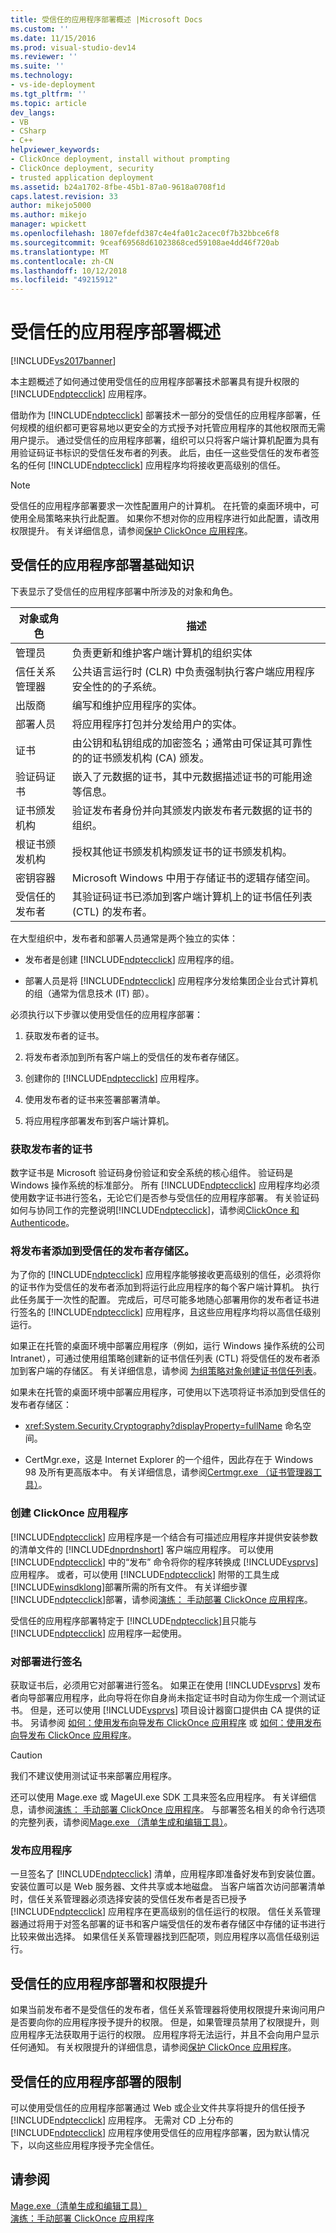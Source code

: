```yaml
---
title: 受信任的应用程序部署概述 |Microsoft Docs
ms.custom: ''
ms.date: 11/15/2016
ms.prod: visual-studio-dev14
ms.reviewer: ''
ms.suite: ''
ms.technology:
- vs-ide-deployment
ms.tgt_pltfrm: ''
ms.topic: article
dev_langs:
- VB
- CSharp
- C++
helpviewer_keywords:
- ClickOnce deployment, install without prompting
- ClickOnce deployment, security
- trusted application deployment
ms.assetid: b24a1702-8fbe-45b1-87a0-9618a0708f1d
caps.latest.revision: 33
author: mikejo5000
ms.author: mikejo
manager: wpickett
ms.openlocfilehash: 1807efdefd387c4e4fa01c2acec0f7b32bbce6f8
ms.sourcegitcommit: 9ceaf69568d61023868ced59108ae4dd46f720ab
ms.translationtype: MT
ms.contentlocale: zh-CN
ms.lasthandoff: 10/12/2018
ms.locfileid: "49215912"
---
```

# <a name="trusted-application-deployment-overview"></a>受信任的应用程序部署概述
[!INCLUDE[vs2017banner](../includes/vs2017banner.md)]

本主题概述了如何通过使用受信任的应用程序部署技术部署具有提升权限的 [!INCLUDE[ndptecclick](../includes/ndptecclick-md.md)] 应用程序。  
  
 借助作为 [!INCLUDE[ndptecclick](../includes/ndptecclick-md.md)] 部署技术一部分的受信任的应用程序部署，任何规模的组织都可更容易地以更安全的方式授予对托管应用程序的其他权限而无需用户提示。 通过受信任的应用程序部署，组织可以只将客户端计算机配置为具有用验证码证书标识的受信任发布者的列表。 此后，由任一这些受信任的发布者签名的任何 [!INCLUDE[ndptecclick](../includes/ndptecclick-md.md)] 应用程序均将接收更高级别的信任。  
  
> [!NOTE]
>  受信任的应用程序部署要求一次性配置用户的计算机。 在托管的桌面环境中，可使用全局策略来执行此配置。 如果你不想对你的应用程序进行如此配置，请改用权限提升。 有关详细信息，请参阅[保护 ClickOnce 应用程序](../deployment/securing-clickonce-applications.md)。  
  
## <a name="trusted-application-deployment-basics"></a>受信任的应用程序部署基础知识  
 下表显示了受信任的应用程序部署中所涉及的对象和角色。  
  
|对象或角色|描述|  
|--------------------|-----------------|  
|管理员|负责更新和维护客户端计算机的组织实体|  
|信任关系管理器|公共语言运行时 (CLR) 中负责强制执行客户端应用程序安全性的的子系统。|  
|出版商|编写和维护应用程序的实体。|  
|部署人员|将应用程序打包并分发给用户的实体。|  
|证书|由公钥和私钥组成的加密签名；通常由可保证其可靠性的的证书颁发机构 (CA) 颁发。|  
|验证码证书|嵌入了元数据的证书，其中元数据描述证书的可能用途等信息。|  
|证书颁发机构|验证发布者身份并向其颁发内嵌发布者元数据的证书的组织。|  
|根证书颁发机构|授权其他证书颁发机构颁发证书的证书颁发机构。|  
|密钥容器|Microsoft Windows 中用于存储证书的逻辑存储空间。|  
|受信任的发布者|其验证码证书已添加到客户端计算机上的证书信任列表 (CTL) 的发布者。|  
  
 在大型组织中，发布者和部署人员通常是两个独立的实体：  
  
-   发布者是创建 [!INCLUDE[ndptecclick](../includes/ndptecclick-md.md)] 应用程序的组。  
  
-   部署人员是将 [!INCLUDE[ndptecclick](../includes/ndptecclick-md.md)] 应用程序分发给集团企业台式计算机的组（通常为信息技术 (IT) 部）。  
  
 必须执行以下步骤以使用受信任的应用程序部署：  
  
1.  获取发布者的证书。  
  
2.  将发布者添加到所有客户端上的受信任的发布者存储区。  
  
3.  创建你的 [!INCLUDE[ndptecclick](../includes/ndptecclick-md.md)] 应用程序。  
  
4.  使用发布者的证书来签署部署清单。  
  
5.  将应用程序部署发布到客户端计算机。  
  
### <a name="obtain-a-certificate-for-the-publisher"></a>获取发布者的证书  
 数字证书是 Microsoft 验证码身份验证和安全系统的核心组件。 验证码是 Windows 操作系统的标准部分。 所有 [!INCLUDE[ndptecclick](../includes/ndptecclick-md.md)] 应用程序均必须使用数字证书进行签名，无论它们是否参与受信任的应用程序部署。 有关验证码如何与协同工作的完整说明[!INCLUDE[ndptecclick](../includes/ndptecclick-md.md)]，请参阅[ClickOnce 和 Authenticode](../deployment/clickonce-and-authenticode.md)。  
  
### <a name="add-the-publisher-to-the-trusted-publishers-store"></a>将发布者添加到受信任的发布者存储区。  
 为了你的 [!INCLUDE[ndptecclick](../includes/ndptecclick-md.md)] 应用程序能够接收更高级别的信任，必须将你的证书作为受信任的发布者添加到将运行此应用程序的每个客户端计算机。 执行此任务属于一次性的配置。 完成后，可尽可能多地随心部署用你的发布者证书进行签名的 [!INCLUDE[ndptecclick](../includes/ndptecclick-md.md)] 应用程序，且这些应用程序均将以高信任级别运行。  
  
 如果正在托管的桌面环境中部署应用程序（例如，运行 Windows 操作系统的公司 Intranet），可通过使用组策略创建新的证书信任列表 (CTL) 将受信任的发布者添加到客户端的存储区。 有关详细信息，请参阅 [为组策略对象创建证书信任列表](http://go.microsoft.com/fwlink/?LinkId=102576)。  
  
 如果未在托管的桌面环境中部署应用程序，可使用以下选项将证书添加到受信任的发布者存储区：  
  
-   <xref:System.Security.Cryptography?displayProperty=fullName> 命名空间。  
  
-   CertMgr.exe，这是 Internet Explorer 的一个组件，因此存在于 Windows 98 及所有更高版本中。 有关详细信息，请参阅[Certmgr.exe （证书管理器工具）](http://msdn.microsoft.com/library/7e953b43-1374-4bbc-814f-53ca1b6b52bb)。  
  
### <a name="create-a-clickonce-application"></a>创建 ClickOnce 应用程序  
 [!INCLUDE[ndptecclick](../includes/ndptecclick-md.md)] 应用程序是一个结合有可描述应用程序并提供安装参数的清单文件的 [!INCLUDE[dnprdnshort](../includes/dnprdnshort-md.md)] 客户端应用程序。 可以使用 [!INCLUDE[ndptecclick](../includes/ndptecclick-md.md)] 中的“发布”  命令将你的程序转换成 [!INCLUDE[vsprvs](../includes/vsprvs-md.md)]应用程序。 或者，可以使用 [!INCLUDE[ndptecclick](../includes/ndptecclick-md.md)] 附带的工具生成 [!INCLUDE[winsdklong](../includes/winsdklong-md.md)]部署所需的所有文件。 有关详细步骤[!INCLUDE[ndptecclick](../includes/ndptecclick-md.md)]部署，请参阅[演练： 手动部署 ClickOnce 应用程序](../deployment/walkthrough-manually-deploying-a-clickonce-application.md)。  
  
 受信任的应用程序部署特定于 [!INCLUDE[ndptecclick](../includes/ndptecclick-md.md)]且只能与 [!INCLUDE[ndptecclick](../includes/ndptecclick-md.md)] 应用程序一起使用。  
  
### <a name="sign-the-deployment"></a>对部署进行签名  
 获取证书后，必须用它对部署进行签名。 如果正在使用 [!INCLUDE[vsprvs](../includes/vsprvs-md.md)] 发布者向导部署应用程序，此向导将在你自身尚未指定证书时自动为你生成一个测试证书。 但是，还可以使用 [!INCLUDE[vsprvs](../includes/vsprvs-md.md)] 项目设计器窗口提供由 CA 提供的证书。  另请参阅 [如何：使用发布向导发布 ClickOnce 应用程序](http://msdn.microsoft.com/library/31kztyey\(v=vs.110\)) 或 [如何：使用发布向导发布 ClickOnce 应用程序](http://msdn.microsoft.com/library/31kztyey\(v=vs.110\))。  
  
> [!CAUTION]
>  我们不建议使用测试证书来部署应用程序。  
  
 还可以使用 Mage.exe 或 MageUI.exe SDK 工具来签名应用程序。 有关详细信息，请参阅[演练： 手动部署 ClickOnce 应用程序](../deployment/walkthrough-manually-deploying-a-clickonce-application.md)。 与部署签名相关的命令行选项的完整列表，请参阅[Mage.exe （清单生成和编辑工具）](http://msdn.microsoft.com/library/77dfe576-2962-407e-af13-82255df725a1)。  
  
### <a name="publish-the-application"></a>发布应用程序  
 一旦签名了 [!INCLUDE[ndptecclick](../includes/ndptecclick-md.md)] 清单，应用程序即准备好发布到安装位置。 安装位置可以是 Web 服务器、文件共享或本地磁盘。 当客户端首次访问部署清单时，信任关系管理器必须选择安装的受信任发布者是否已授予 [!INCLUDE[ndptecclick](../includes/ndptecclick-md.md)] 应用程序在更高级别的信任运行的权限。 信任关系管理器通过将用于对签名部署的证书和客户端受信任的发布者存储区中存储的证书进行比较来做出选择。 如果信任关系管理器找到匹配项，则应用程序以高信任级别运行。  
  
## <a name="trusted-application-deployment-and-permission-elevation"></a>受信任的应用程序部署和权限提升  
 如果当前发布者不是受信任的发布者，信任关系管理器将使用权限提升来询问用户是否要向你的应用程序授予提升的权限。 但是，如果管理员禁用了权限提升，则应用程序无法获取用于运行的权限。 应用程序将无法运行，并且不会向用户显示任何通知。 有关权限提升的详细信息，请参阅[保护 ClickOnce 应用程序](../deployment/securing-clickonce-applications.md)。  
  
## <a name="limitations-of-trusted-application-deployment"></a>受信任的应用程序部署的限制  
 可以使用受信任的应用程序部署通过 Web 或企业文件共享将提升的信任授予 [!INCLUDE[ndptecclick](../includes/ndptecclick-md.md)] 应用程序。 无需对 CD 上分布的 [!INCLUDE[ndptecclick](../includes/ndptecclick-md.md)] 应用程序使用受信任的应用程序部署，因为默认情况下，以向这些应用程序授予完全信任。  
  
## <a name="see-also"></a>请参阅  
 [Mage.exe（清单生成和编辑工具）](http://msdn.microsoft.com/library/77dfe576-2962-407e-af13-82255df725a1)   
 [演练：手动部署 ClickOnce 应用程序](../deployment/walkthrough-manually-deploying-a-clickonce-application.md)




